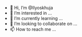 - 👋 Hi, I’m @Ilyoskhuja
- 👀 I’m interested in ...
- 🌱 I’m currently learning ...
- 💞️ I’m looking to collaborate on ...
- 📫 How to reach me ...

<!---
Ilyoskhuja/Ilyoskhuja is a ✨ special ✨ repository because its `README.md` (this file) appears on your GitHub profile.
You can click the Preview link to take a look at your changes.
--->
